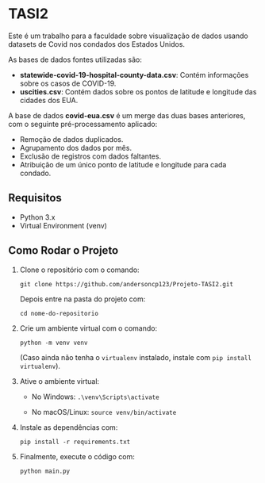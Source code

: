 # TASI2

Este é um trabalho para a faculdade sobre visualização de dados usando datasets de Covid nos condados dos Estados Unidos.

As bases de dados fontes utilizadas são:

- **statewide-covid-19-hospital-county-data.csv**: Contém informações sobre os casos de COVID-19.
- **uscities.csv**: Contém dados sobre os pontos de latitude e longitude das cidades dos EUA.

A base de dados **covid-eua.csv** é um merge das duas bases anteriores, com o seguinte pré-processamento aplicado:

- Remoção de dados duplicados.
- Agrupamento dos dados por mês.
- Exclusão de registros com dados faltantes.
- Atribuição de um único ponto de latitude e longitude para cada condado.

## Requisitos

- Python 3.x
- Virtual Environment (venv)

## Como Rodar o Projeto

1. Clone o repositório com o comando:
   
   `git clone https://github.com/andersoncp123/Projeto-TASI2.git`
   
   Depois entre na pasta do projeto com:
   
   `cd nome-do-repositorio`

2. Crie um ambiente virtual com o comando:
   
   `python -m venv venv`
   
   (Caso ainda não tenha o `virtualenv` instalado, instale com `pip install virtualenv`).

3. Ative o ambiente virtual:

   - No Windows: `.\venv\Scripts\activate`
   
   - No macOS/Linux: `source venv/bin/activate`

4. Instale as dependências com:
   
   `pip install -r requirements.txt`

5. Finalmente, execute o código com:
   
   `python main.py`
